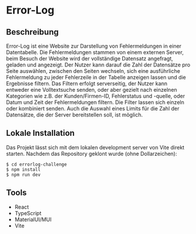 # Error-Log

## Beschreibung
Error-Log ist eine Website zur Darstellung von Fehlermeldungen in einer Datentabelle. Die Fehlermeldungen stammen von einem externen Server, beim Besuch der Website wird der vollständige Datensatz angefragt, geladen und angezeigt. Der Nutzer kann darauf die Zahl der Datensätze pro Seite auswählen, zwischen den Seiten wechseln, sich eine ausführliche Fehlermeldung zu jeder Fehlerzeile in der Tabelle anzeigen lassen und die Ergebnisse filtern. Das Filtern erfolgt serverseitig, der Nutzer kann entweder eine Volltextsuche senden, oder aber gezielt nach einzelnen Kategorien wie z.B. der Kunden/Firmen-ID, Fehlerstatus und -quelle, oder Datum und Zeit der Fehlermeldungen filtern. Die Filter lassen sich einzeln oder kombiniert senden. Auch die Auswahl eines Limits für die Zahl der Datensätze, die der Server bereitstellen soll, ist möglich. 

## Lokale Installation
Das Projekt lässt sich mit dem lokalen development server von Vite direkt starten. Nachdem das Repository geklont wurde (ohne Dollarzeichen):
```
$ cd errorlog-challenge
$ npm install
$ npm run dev
```

## Tools
- React
- TypeScript
- MaterialUI/MUI
- Vite
